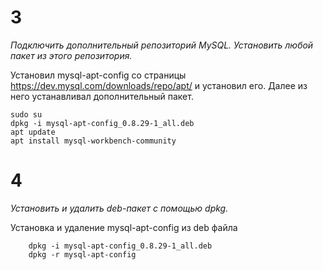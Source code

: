 # 3
*Подключить дополнительный репозиторий MySQL. Установить любой пакет
из этого репозитория.*

Установил mysql-apt-config со страницы https://dev.mysql.com/downloads/repo/apt/ и установил его.
Далее из него устанавливал дополнительный пакет.

    sudo su
    dpkg -i mysql-apt-config_0.8.29-1_all.deb
    apt update
    apt install mysql-workbench-community

# 4
*Установить и удалить deb-пакет с помощью dpkg.*

Установка и удаление mysql-apt-config из deb файла

        dpkg -i mysql-apt-config_0.8.29-1_all.deb
        dpkg -r mysql-apt-config


